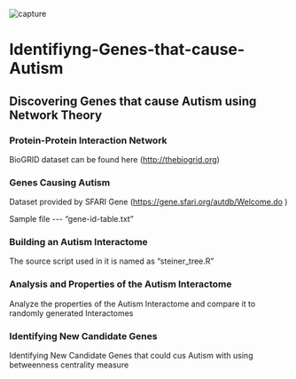 ![capture](https://user-images.githubusercontent.com/30389323/39997074-08b531a2-579b-11e8-8061-f3b665e673a1.PNG)
# Identifiyng-Genes-that-cause-Autism
## Discovering Genes that cause Autism using Network Theory


### Protein-Protein Interaction Network

BioGRID dataset can be found here (http://thebiogrid.org)


###  Genes Causing Autism

Dataset provided by SFARI Gene (https://gene.sfari.org/autdb/Welcome.do )

Sample file --- “gene-id-table.txt”

###  Building an Autism Interactome

The source script used in it is named as “steiner_tree.R”

### Analysis and Properties of the Autism Interactome

Analyze the properties of the Autism Interactome and compare it to randomly generated
Interactomes

### Identifying New Candidate Genes

Identifying New Candidate Genes that could cus Autism with using betweenness centrality measure


